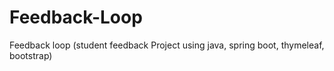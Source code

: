 # Feedback-Loop
Feedback loop (student feedback Project using java, spring boot, thymeleaf, bootstrap)
